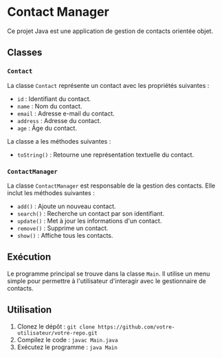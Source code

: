 # Contact Manager

Ce projet Java est une application de gestion de contacts orientée objet.

## Classes

### `Contact`

La classe `Contact` représente un contact avec les propriétés suivantes :
- `id` : Identifiant du contact.
- `name` : Nom du contact.
- `email` : Adresse e-mail du contact.
- `address` : Adresse du contact.
- `age` : Âge du contact.

La classe a les méthodes suivantes :
- `toString()` : Retourne une représentation textuelle du contact.

### `ContactManager`

La classe `ContactManager` est responsable de la gestion des contacts. Elle inclut les méthodes suivantes :
- `add()` : Ajoute un nouveau contact.
- `search()` : Recherche un contact par son identifiant.
- `update()` : Met à jour les informations d'un contact.
- `remove()` : Supprime un contact.
- `show()` : Affiche tous les contacts.

## Exécution

Le programme principal se trouve dans la classe `Main`. Il utilise un menu simple pour permettre à l'utilisateur d'interagir avec le gestionnaire de contacts.

## Utilisation

1. Clonez le dépôt : `git clone https://github.com/votre-utilisateur/votre-repo.git`
2. Compilez le code : `javac Main.java`
3. Exécutez le programme : `java Main`
